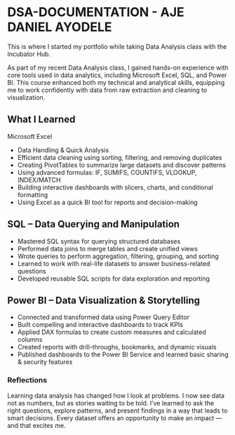 # DSA-DOCUMENTATION - AJE DANIEL AYODELE
This is where I started my portfolio while taking Data Analysis class with the Incubator Hub.

As part of my recent Data Analysis class, I gained hands-on experience with core tools used in data analytics, including Microsoft Excel, SQL, and Power BI. 
This course enhanced both my technical and analytical skills, equipping me to work confidently with data from raw extraction and cleaning to visualization.

## What I Learned

 Microsoft Excel
- Data Handling & Quick Analysis
- Efficient data cleaning using sorting, filtering, and removing duplicates
- Creating PivotTables to summarize large datasets and discover patterns
- Using advanced formulas: IF, SUMIFS, COUNTIFS, VLOOKUP, INDEX/MATCH
- Building interactive dashboards with slicers, charts, and conditional formatting
- Using Excel as a quick BI tool for reports and decision-making

 ## SQL – Data Querying and Manipulation
- Mastered SQL syntax for querying structured databases
- Performed data joins to merge tables and create unified views
- Wrote queries to perform aggregation, filtering, grouping, and sorting
- Learned to work with real-life datasets to answer business-related questions
- Developed reusable SQL scripts for data exploration and reporting

## Power BI – Data Visualization & Storytelling
- Connected and transformed data using Power Query Editor
- Built compelling and interactive dashboards to track KPIs
- Applied DAX formulas to create custom measures and calculated columns
- Created reports with drill-throughs, bookmarks, and dynamic visuals
- Published dashboards to the Power BI Service and learned basic sharing & security features


### Reflections
Learning data analysis has changed how I look at problems. I now see data not as numbers, but as stories waiting to be told. I’ve learned to ask the right questions, explore patterns, and present findings in a way that leads to smart decisions. Every dataset offers an opportunity to make an impact — and that excites me.




